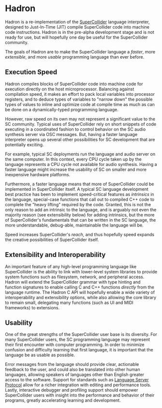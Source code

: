# Hadron

Hadron is a re-implementation of the [SuperCollider](https://supercollider.github.io/) language interpreter, designed to
Just-In-Time (JIT) compile SuperCollider code into machine code instructions. Hadron is in the pre-alpha development
stage and is not ready for use, but will hopefully one day be useful for the SuperCollider community.

The goals of Hadron are to make the SuperCollider language a *faster*, more *extensible*, and more *usable* programming
language than ever before.

## Execution Speed

Hadron compiles blocks of SuperCollider code into machine code for execution directly on the host microprocessor.
Balancing against compilation speed, it makes an effort to pack local variables into processor registers, and to
deduce types of variables to "narrow down" the possible types of values to inline and optimize code at compile time as
much as can be done on a dynamically-typed programming language.

However, raw speed on its own may not represent a significant value to the SC community. Typical uses of SuperCollider
rely on short snippets of code executing in a coordinated fashion to control behavior on the SC audio synthesis server
via OSC messages. But, having a faster language interpreter opens up several other possibilities for SC development that
are potentially exciting.

For example, typical SC deployments run the language and audio server on the same computer. In this context, every CPU
cycle taken up by the language represents a CPU cycle not available for audio synthesis. Having a faster language might
increase the usability of SC on smaller and more inexpensive hardware platforms.

Furthermore, a faster language means that more of SuperCollider could be implemented in SuperCollider itself. A typical
SC language development best practice has been to implement speed-critical features as *intrinsics* in the language,
special-case functions that call out to compiled C++ code to complete the "heavy lifting" required by the code. Granted,
this is not the only reason to add an intrinsic to the language, and is arguably not even the majority reason (see
extensibility below) for adding intrinsics, but the more of SuperCollider's fundamentals that can be written in the SC
language, the more understandable, debug-able, maintainable the language will be.

Speed increases SuperCollider's *reach*, and thus hopefully speed expands the creative possibilities of SuperCollider
itself.

## Extensibility and Interoperability

An important feature of any high-level programming language like SuperCollider is the ability to link with lower-level
system libraries to provide system functions such as filesystem, network, and peripheral access. Hadron will extend the
SuperCollider grammar with type hinting and function signatures to enable calling C and C++ functions *directly* from
the language runtime. The Hadron C API will hopefully enable a wide variety of interoperability and extensibility
options, while also allowing the core library to remain small, delegating many functions (such as UI and MIDI
frameworks) to extensions.

## Usability

One of the great strengths of the SuperCollider user base is its diversity. For many SuperCollider users, the SC
programming language may represent their first encounter with computer programming. In order to minimize confusion and
difficulty learning that first language, it is important that the language be as usable as possible.

Error messages from the language should provide clear, actionable feedback to the user, and could also be translated
into other human languages, allowing speakers of languages other than English greater access to the software. Support
for standards such as [Language Server Protocol](https://microsoft.github.io/language-server-protocol/) allow for a
richer integration with editing and performance tools. Lastly, interactive debugger and profiling support should empower
SuperCollider users with insight into the performance and behavior of their programs, greatly accelerating learning and
development.
